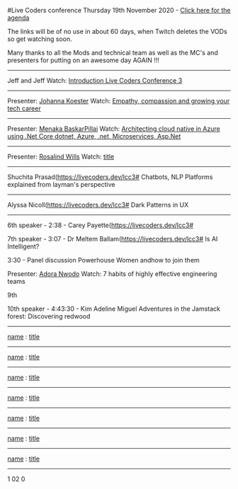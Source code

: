 #Live Coders conference Thursday 19th November 2020 - [Click here for the agenda](https://livecoders.dev/lcc3/)

The links will be of no use in about 60 days, when Twitch deletes the VODs so get watching soon.

Many thanks to all the Mods and technical team as well as the MC's and presenters for putting on an awesome day AGAIN !!!

___

Jeff and Jeff 
Watch: [Introduction Live Coders Conference 3](https://twitch.tv/videos/808273985?t=0h0m0s)

___
Presenter: [Johanna Koester](https://livecoders.dev/lcc3#Johanna%20Koester) 
Watch: [Empathy, compassion and growing your tech career](https://twitch.tv/videos/808273985?t=0h5m0s)

___
Presenter: [Menaka BaskarPillai](https://livecoders.dev/lcc3#Menaka%20Baskerpillai) 
Watch: [Architecting cloud native in Azure using .Net Core dotnet, Azure, .net, Microservices, Asp.Net](https://twitch.tv/videos/808273985?t=0h36m5s)

___
Presenter: [Rosalind Wills](https://livecoders.dev/lcc3#Rosalind%20Wills) 
Watch: [title](https://twitch.tv/videos/808273985?t=1h2m0s)

___
Shuchita Prasad(https://livecoders.dev/lcc3#
Chatbots, NLP Platforms explained from layman's perspective

___
Alyssa Nicoll(https://livecoders.dev/lcc3#
Dark Patterns in UX

___

6th speaker - 2:38 - Carey Payette(https://livecoders.dev/lcc3#


7th speaker - 3:07 - Dr Meltem Ballam(https://livecoders.dev/lcc3#
Is AI Intelligent?

3:30 - Panel discussion
Powerhouse Women andhow to join them

Presenter: [Adora Nwodo](https://livecoders.dev/lcc3#Adora%20Nwodo)
Watch: 7 habits of highly effective engineering teams

9th


10th speaker - 4:43:30 - Kim Adeline Miguel
Adventures in the Jamstack forest: Discovering redwood
___
[name](https://livecoders.dev/lcc3#forename%20surname) : [title](https://twitch.tv/videos/808273985?t=0h36m5s)

___
[name](https://livecoders.dev/lcc3#forename%20surname) : [title](https://twitch.tv/videos/808273985?t=0h36m5s)

___
[name](https://livecoders.dev/lcc3#forename%20surname) : [title](https://twitch.tv/videos/808273985?t=0h36m5s)

___
[name](https://livecoders.dev/lcc3#forename%20surname) : [title](https://twitch.tv/videos/808273985?t=0h36m5s)

___
[name](https://livecoders.dev/lcc3#forename%20surname) : [title](https://twitch.tv/videos/808273985?t=0h36m5s)

___
[name](https://livecoders.dev/lcc3#forename%20surname) : [title](https://twitch.tv/videos/808273985?t=0h36m5s)

___
[name](https://livecoders.dev/lcc3#forename%20surname) : [title](https://twitch.tv/videos/808273985?t=0h36m5s)

___
1 02 0
